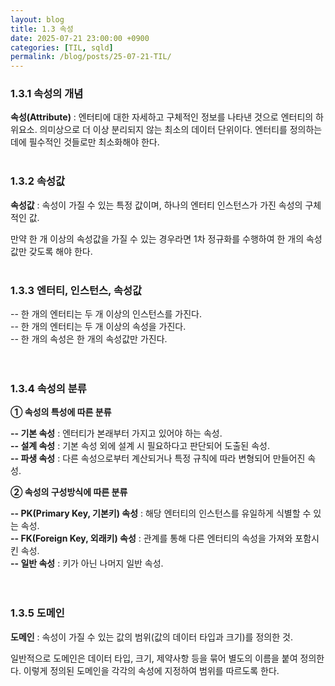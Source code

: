 ```yaml
---
layout: blog
title: 1.3 속성
date: 2025-07-21 23:00:00 +0900
categories: [TIL, sqld]
permalink: /blog/posts/25-07-21-TIL/
---
```


### 1.3.1 속성의 개념

**속성(Attribute)** : 엔터티에 대한 자세하고 구체적인 정보를 나타낸 것으로 엔터티의 하위요소. 의미상으로 더 이상 분리되지 않는 최소의 데이터 단위이다. 엔터티를 정의하는 데에 필수적인 것들로만 최소화해야 한다.
<br><br>

### 1.3.2 속성값

**속성값** : 속성이 가질 수 있는 특정 값이며, 하나의 엔터티 인스턴스가 가진 속성의 구체적인 값.

만약 한 개 이상의 속성값을 가질 수 있는 경우라면 1차 정규화를 수행하여 한 개의 속성값만 갖도록 해야 한다.
<br><br>

### 1.3.3 엔터티, 인스턴스, 속성값

-- 한 개의 엔터티는 두 개 이상의 인스턴스를 가진다.<br>
-- 한 개의 엔터티는 두 개 이상의 속성을 가진다.<br>
-- 한 개의 속성은 한 개의 속성값만 가진다.<br>
<br><br>

### 1.3.4 속성의 분류

**① 속성의 특성에 따른 분류**

**-- 기본 속성** : 엔터티가 본래부터 가지고 있어야 하는 속성.<br>
**-- 설계 속성** : 기본 속성 외에 설계 시 필요하다고 판단되어 도출된 속성.<br>
**-- 파생 속성** : 다른 속성으로부터 계산되거나 특정 규칙에 따라 변형되어 만들어진 속성.<br>

**② 속성의 구성방식에 따른 분류**

**-- PK(Primary Key, 기본키) 속성** : 해당 엔터티의 인스턴스를 유일하게 식별할 수 있는 속성.<br>
**-- FK(Foreign Key, 외래키) 속성** : 관계를 통해 다른 엔터티의 속성을 가져와 포함시킨 속성.<br>
**-- 일반 속성** : 키가 아닌 나머지 일반 속성.<br>
<br><br>

### 1.3.5 도메인

**도메인** : 속성이 가질 수 있는 값의 범위(값의 데이터 타입과 크기)를 정의한 것.

일반적으로 도메인은 데이터 타입, 크기, 제약사항 등을 묶어 별도의 이름을 붙여 정의한다. 이렇게 정의된 도메인을 각각의 속성에 지정하여 범위를 따르도록 한다.

